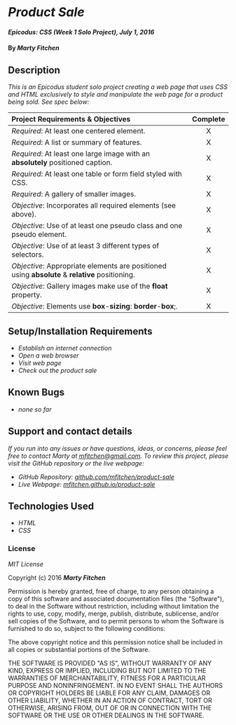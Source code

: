# _Product Sale_

#### _Epicodus: CSS (Week 1 Solo Project), July 1, 2016_

#### By _**Marty Fitchen**_

## Description

_This is an Epicodus student solo project creating a web page that uses CSS and HTML exclusively to style and manipulate the web page for a product being sold. See spec below:_

Project Requirements & Objectives  | Complete
:------------- | :-------------: |
*Required*: At least one centered element. | X
*Required*: A list or summary of features. | X
*Required*: At least one large image with an **absolutely** positioned caption. | X
*Required*: At least one table or form field styled with CSS. | X
*Required*: A gallery of smaller images. | X
*Objective*: Incorporates all required elements (see above). | X
*Objective*: Use of at least one pseudo class and one pseudo element. | X
*Objective*: Use of at least 3 different types of selectors. | X
*Objective*: Appropriate elements are positioned using **absolute** & **relative** positioning. | X
*Objective*: Gallery images make use of the **float** property. | X
*Objective*: Elements use **box**-**sizing**: **border**-**box**;. | X

## Setup/Installation Requirements

* _Establish an internet connection_
* _Open a web browser_
* _Visit web page_
* _Check out the product sale_

## Known Bugs

* _none so far_

## Support and contact details

_If you run into any issues or have questions, ideas, or concerns, please feel free to contact Marty at <a href="mailto:mfitchen@gmail.com">mfitchen@gmail.com</a>._
_To review this project, please visit the GitHub repository or the live webpage:_

* _GitHub Repository: <a href="https://github.com/mfitchen/product-sale">github.com/mfitchen/product-sale</a>_
* _Live Webpage: <a href="https://mfitchen.github.io/product-sale">mfitchen.github.io/product-sale</a>_

## Technologies Used

* _HTML_
* _CSS_

### License

*MIT License*

Copyright (c) 2016 **_Marty Fitchen_**

Permission is hereby granted, free of charge, to any person obtaining a copy of this software and associated documentation files (the "Software"), to deal in the Software without restriction, including without limitation the rights to use, copy, modify, merge, publish, distribute, sublicense, and/or sell copies of the Software, and to permit persons to whom the Software is furnished to do so, subject to the following conditions:

The above copyright notice and this permission notice shall be included in all copies or substantial portions of the Software.

THE SOFTWARE IS PROVIDED "AS IS", WITHOUT WARRANTY OF ANY KIND, EXPRESS OR IMPLIED, INCLUDING BUT NOT LIMITED TO THE WARRANTIES OF MERCHANTABILITY, FITNESS FOR A PARTICULAR PURPOSE AND NONINFRINGEMENT. IN NO EVENT SHALL THE AUTHORS OR COPYRIGHT HOLDERS BE LIABLE FOR ANY CLAIM, DAMAGES OR OTHER LIABILITY, WHETHER IN AN ACTION OF CONTRACT, TORT OR OTHERWISE, ARISING FROM, OUT OF OR IN CONNECTION WITH THE SOFTWARE OR THE USE OR OTHER DEALINGS IN THE SOFTWARE.
